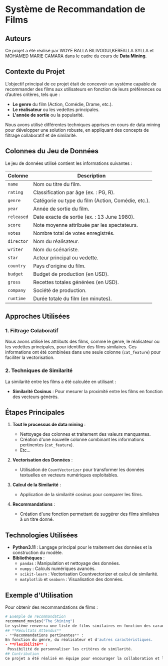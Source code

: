 # **Système de Recommandation de Films**

## **Auteurs**  
Ce projet a été réalisé par WOYE BALLA BILIVOGUI,KERFALLA SYLLA et MOHAMED MARIE CAMARA dans le cadre du cours de **Data Mining**.

## **Contexte du Projet**  
L’objectif principal de ce projet était de concevoir un système capable de recommander des films aux utilisateurs en fonction de leurs préférences ou d’autres critères, tels que :  
- **Le genre** du film (Action, Comédie, Drame, etc.).  
- **Le réalisateur** ou les vedettes principales.  
- **L'année de sortie** ou la popularité.  

Nous avons utilisé différentes techniques apprises en cours de data mining pour développer une solution robuste, en appliquant des concepts de filtrage collaboratif et de similarité.

## **Colonnes du Jeu de Données**  
Le jeu de données utilisé contient les informations suivantes :  

| **Colonne**          | **Description**                                                                 |
|-----------------------|---------------------------------------------------------------------------------|
| `name`               | Nom ou titre du film.                                                          |
| `rating`             | Classification par âge (ex. : PG, R).                                          |
| `genre`              | Catégorie ou type du film (Action, Comédie, etc.).                             |
| `year`               | Année de sortie du film.                                                       |
| `released`           | Date exacte de sortie (ex. : 13 June 1980).                                    |
| `score`              | Note moyenne attribuée par les spectateurs.                                    |
| `votes`              | Nombre total de votes enregistrés.                                             |
| `director`           | Nom du réalisateur.                                                           |
| `writer`             | Nom du scénariste.                                                            |
| `star`               | Acteur principal ou vedette.                                                  |
| `country`            | Pays d'origine du film.                                                       |
| `budget`             | Budget de production (en USD).                                                |
| `gross`              | Recettes totales générées (en USD).                                            |
| `company`            | Société de production.                                                        |
| `runtime`            | Durée totale du film (en minutes).                                             |

## **Approches Utilisées**
### **1. Filtrage Colaboratif**
Nous avons utilisé les attributs des films, comme le genre, le réalisateur ou les vedettes principales, pour identifier des films similaires. Ces informations ont été combinées dans une seule colonne (`cat_feature`) pour faciliter la vectorisation.

### **2. Techniques de Similarité**
La similarité entre les films a été calculée en utilisant :    
- **Similarité Cosinus** : Pour mesurer la proximité entre les films en fonction des vecteurs générés.
## **Étapes Principales**
1. **Tout le processus de data mining** :
   - Nettoyage des colonnes et traitement des valeurs manquantes.
   - Création d'une nouvelle colonne combinant les informations pertinentes (`cat_feature`).
   - Etc...
2. **Vectorisation des Données** :
   - Utilisation de `CountVectorizer` pour transformer les données textuelles en vecteurs numériques exploitables.

3. **Calcul de la Similarité** :
   - Application de la similarité cosinus pour comparer les films.

4. **Recommandations** :
   - Création d'une fonction permettant de suggérer des films similaires à un titre donné.

## **Technologies Utilisées**
- **Python3.11** : Langage principal pour le traitement des données et la construction du modèle.
- **Bibliothèques** :
  - `pandas` : Manipulation et nettoyage des données.
  - `numpy` : Calculs numériques avancés.
  - `scikit-learn` : Vectorisation Countvectorizer et calcul de similarité.
  - `matplotlib` et `seaborn` : Visualisation des données.

## **Exemple d'Utilisation**
Pour obtenir des recommandations de films :  
```python
# Exemple de recommandation
recommend_movies("The Shining")
Le système renverra une liste de films similaires en fonction des caractéristiques de "The Shining".
## **Résultats Attendus**
- **Recommandations pertinentes** :
En fonction du genre, du réalisateur et d'autres caractéristiques.  
- **Flexibilité** :
 Possibilité de personnaliser les critères de similarité.  
## Contribution
Ce projet a été réalisé en équipe pour encourager la collaboration et l'application des concepts théoriques de **Data Mining** à un cas pratique.
